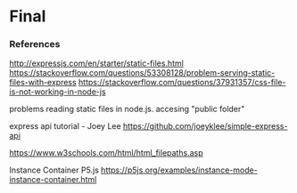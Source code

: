 # Final
### References
http://expressjs.com/en/starter/static-files.html
https://stackoverflow.com/questions/53308128/problem-serving-static-files-with-express
https://stackoverflow.com/questions/37931357/css-file-is-not-working-in-node-js

problems reading static files in node.js. accesing "public folder"

express api tutorial - Joey Lee https://github.com/joeyklee/simple-express-api

https://www.w3schools.com/html/html_filepaths.asp


Instance Container P5.js https://p5js.org/examples/instance-mode-instance-container.html 
 
